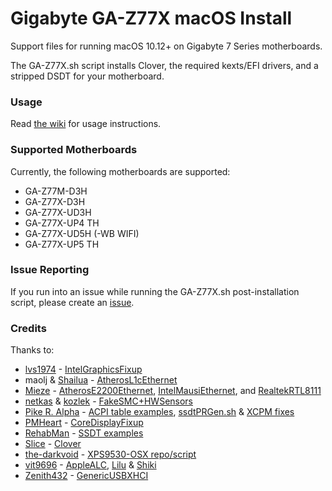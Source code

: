# Gigabyte GA-Z77X macOS Install

Support files for running macOS 10.12+ on Gigabyte 7 Series motherboards.

The GA-Z77X.sh script installs Clover, the required kexts/EFI drivers, and a stripped DSDT for your motherboard.

### Usage
Read [the wiki](https://github.com/theracermaster/Gigabyte-GA-Z77X-macOS-Install/wiki) for usage instructions.

### Supported Motherboards
Currently, the following motherboards are supported:
 - GA-Z77M-D3H
 - GA-Z77X-D3H
 - GA-Z77X-UD3H
 - GA-Z77X-UP4 TH
 - GA-Z77X-UD5H (-WB WIFI)
 - GA-Z77X-UP5 TH

### Issue Reporting
If you run into an issue while running the GA-Z77X.sh post-installation script, please create an [issue](https://github.com/theracermaster/Gigabyte-GA-Z77X-DSDT-Patch/issues).

### Credits
Thanks to:
 - [lvs1974](https://sourceforge.net/u/lvs1974/profile) - [IntelGraphicsFixup](https://sourceforge.net/projects/intelgraphicsfixup)
 - maolj & [Shailua](http://www.insanelymac.com/forum/user/933246-shailua) - [AtherosL1cEthernet](http://www.insanelymac.com/forum/topic/283086-updated-atheros-ar8131325152-driver-for-107108/)
 - [Mieze](https://github.com/Mieze) - [AtherosE2200Ethernet](https://github.com/Mieze/AtherosE2200Ethernet), [IntelMausiEthernet](https://github.com/Mieze/IntelMausiEthernet), and [RealtekRTL8111](https://github.com/Mieze/RTL8111_driver_for_OS_X)
 - [netkas](http://netkas.org) & [kozlek](https://github.com/kozlek) - [FakeSMC+HWSensors](https://github.com/theracermaster/FakeSMC)
 - [Pike R. Alpha](https://github.com/Piker-Alpha) - [ACPI table examples](https://github.com/Piker-Alpha/DSDT), [ssdtPRGen.sh](https://github.com/Piker-Alpha/ssdtPRGen.sh) & [XCPM fixes](https://pikeralpha.wordpress.com/2016/07/26/xcpm-for-unsupported-processor/)
 - [PMHeart](https://github.com/PMHeart) - [CoreDisplayFixup](http://www.insanelymac.com/forum/topic/319764-guide-dell-xps-15-9550-sierra-10122-quick-installation/?p=2391927)
 - [RehabMan](https://github.com/RehabMan) - [SSDT examples](https://github.com/RehabMan/OS-X-Clover-Laptop-Config)
 - [Slice](https://sourceforge.net/u/slice2009/profile) - [Clover](https://github.com/theracermaster/Clover)
 - [the-darkvoid](https://github.com/the-darkvoid) - [XPS9530-OSX repo/script](https://github.com/the-darkvoid/XPS9530-OSX)
 - [vit9696](https://github.com/vit9696) - [AppleALC](https://github.com/vit9696/AppleALC), [Lilu](https://github.com/vit9696/Lilu) & [Shiki](https://github.com/vit9696/Shiki)
 - [Zenith432](https://sourceforge.net/u/zenith432/profile) - [GenericUSBXHCI](https://github.com/theracermaster/GenericUSBXHCI/tree/10.11)
